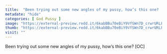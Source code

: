 ```yaml
---
title:  "Been trying out some new angles of my pussy, how’s this one? [OC]"
metadate: "hide"
categories: [ God Pussy ]
image: "https://external-preview.redd.it/6kabBBu70eBiY9VfSWn7D_crwrURLFDtLYLmehjj5SU.jpg?auto=webp&s=1516e85623a29dd6be586f6e334784096c59b6e9"
thumb: "https://external-preview.redd.it/6kabBBu70eBiY9VfSWn7D_crwrURLFDtLYLmehjj5SU.jpg?width=1080&crop=smart&auto=webp&s=bcee925f77f0dda591050b6f8cdddda0a2143cb2"
visit: ""
---
```

Been trying out some new angles of my pussy, how’s this one? [OC]

